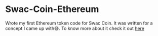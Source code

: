 # Swac-Coin-Ethereum
Wrote my first Ethereum token code for Swac Coin. It was written for a concept I came up with😅.
To know more about it check it out [here](https://swacblooms.com/writing-my-first-solidity-token/)
